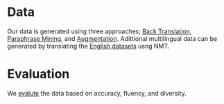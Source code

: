 # Data

Our data is generated using three approaches; [Back Translation](./backtranslation/), [Paraphrase Mining](./paraphrase_mining/), and [Augmentation](./augmentation/). Adittional multilingual data can be generated by translating the [English datasets](./pqc/) usng NMT.

# Evaluation

We [evalute](./evaluation/) the data based on accuracy, fluency, and diversity.  
